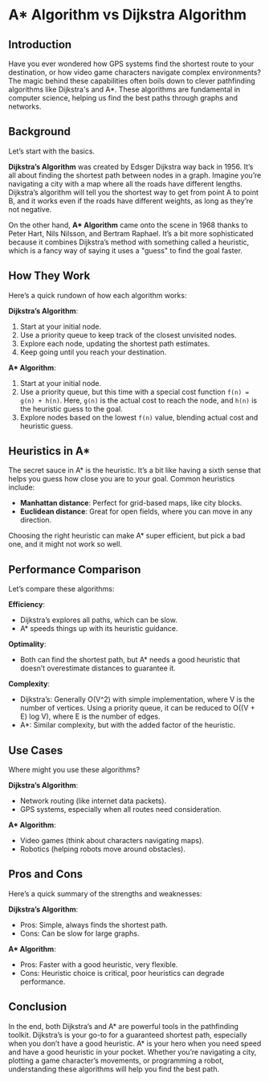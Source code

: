 # A* Algorithm vs Dijkstra Algorithm

## Introduction
Have you ever wondered how GPS systems find the shortest route to your destination, or how video game characters navigate complex environments? The magic behind these capabilities often boils down to clever pathfinding algorithms like Dijkstra's and A*. These algorithms are fundamental in computer science, helping us find the best paths through graphs and networks.

## Background
Let’s start with the basics.

**Dijkstra’s Algorithm** was created by Edsger Dijkstra way back in 1956. It’s all about finding the shortest path between nodes in a graph. Imagine you’re navigating a city with a map where all the roads have different lengths. Dijkstra’s algorithm will tell you the shortest way to get from point A to point B, and it works even if the roads have different weights, as long as they’re not negative.

On the other hand, **A\* Algorithm** came onto the scene in 1968 thanks to Peter Hart, Nils Nilsson, and Bertram Raphael. It’s a bit more sophisticated because it combines Dijkstra’s method with something called a heuristic, which is a fancy way of saying it uses a "guess" to find the goal faster. 

## How They Work
Here’s a quick rundown of how each algorithm works:

**Dijkstra’s Algorithm**:
1. Start at your initial node.
2. Use a priority queue to keep track of the closest unvisited nodes.
3. Explore each node, updating the shortest path estimates.
4. Keep going until you reach your destination.

**A\* Algorithm**:
1. Start at your initial node.
2. Use a priority queue, but this time with a special cost function `f(n) = g(n) + h(n)`. Here, `g(n)` is the actual cost to reach the node, and `h(n)` is the heuristic guess to the goal.
3. Explore nodes based on the lowest `f(n)` value, blending actual cost and heuristic guess.

## Heuristics in A\*
The secret sauce in A\* is the heuristic. It’s a bit like having a sixth sense that helps you guess how close you are to your goal. Common heuristics include:

- **Manhattan distance**: Perfect for grid-based maps, like city blocks.
- **Euclidean distance**: Great for open fields, where you can move in any direction.

Choosing the right heuristic can make A\* super efficient, but pick a bad one, and it might not work so well.

## Performance Comparison
Let’s compare these algorithms:

**Efficiency**:
- Dijkstra’s explores all paths, which can be slow.
- A\* speeds things up with its heuristic guidance.

**Optimality**:
- Both can find the shortest path, but A\* needs a good heuristic that doesn’t overestimate distances to guarantee it.

**Complexity**:
- Dijkstra’s: Generally O(V^2) with simple implementation, where V is the number of vertices. Using a priority queue, it can be reduced to O((V + E) log V), where E is the number of edges.
- A\*: Similar complexity, but with the added factor of the heuristic.

## Use Cases
Where might you use these algorithms?

**Dijkstra’s Algorithm**:
- Network routing (like internet data packets).
- GPS systems, especially when all routes need consideration.

**A\* Algorithm**:
- Video games (think about characters navigating maps).
- Robotics (helping robots move around obstacles).

## Pros and Cons
Here’s a quick summary of the strengths and weaknesses:

**Dijkstra’s Algorithm**:
- Pros: Simple, always finds the shortest path.
- Cons: Can be slow for large graphs.

**A\* Algorithm**:
- Pros: Faster with a good heuristic, very flexible.
- Cons: Heuristic choice is critical, poor heuristics can degrade performance.

## Conclusion
In the end, both Dijkstra’s and A\* are powerful tools in the pathfinding toolkit. Dijkstra’s is your go-to for a guaranteed shortest path, especially when you don’t have a good heuristic. A\* is your hero when you need speed and have a good heuristic in your pocket. Whether you’re navigating a city, plotting a game character’s movements, or programming a robot, understanding these algorithms will help you find the best path.
